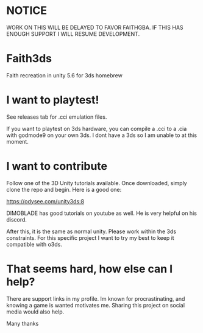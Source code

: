 # NOTICE
WORK ON THIS WILL BE DELAYED TO FAVOR FAITHGBA. IF THIS HAS ENOUGH SUPPORT I WILL RESUME DEVELOPMENT.


# Faith3ds
 Faith recreation in unity 5.6 for 3ds homebrew


# I want to playtest!
See releases tab for .cci emulation files.

If you want to playtest on 3ds hardware, you can compile a .cci to a .cia with godmode9 on your own 3ds. I dont have a 3ds so I am unable to at this moment.



# I want to contribute
Follow one of the 3D Unity tutorials available. Once downloaded, simply clone the repo and begin. Here is a good one:


https://odysee.com/unity3ds:8

DIMOBLADE has good tutorials on youtube as well. He is very helpful on his discord.


After this, it is the same as normal unity. Please work within the 3ds constraints. For this specific project I want to try my best to keep it compatible with o3ds.


# That seems hard, how else can I help?
There are support links in my profile. Im known for procrastinating, and knowing a game is wanted motivates me. Sharing this project on social media would also help.

Many thanks
